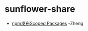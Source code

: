 # sunflower-share

- [npm发布Scoped Packages](https://github.com/SunInfoFE/sunflower-share/blob/master/20180411.md) -Zheng

